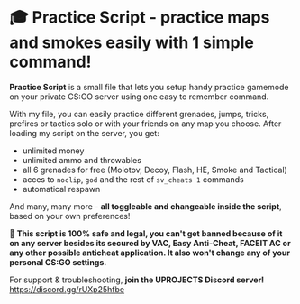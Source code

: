 # 🎓 Practice Script - practice maps and smokes easily with 1 simple command!
**Practice Script** is a small file that lets you setup handy practice gamemode on your private CS:GO server using one easy to remember command.

With my file, you can easily practice different grenades, jumps, tricks, prefires or tactics solo or with your friends on any map you choose. After loading my script on the server, you get:
- unlimited money
- unlimited ammo and throwables
- all 6 grenades for free (Molotov, Decoy, Flash, HE, Smoke and Tactical)
- acces to `noclip`, `god` and the rest of `sv_cheats 1` commands
- automatical respawn

And many, many more - **all toggleable and changeable inside the script**, based on your own preferences!

:beginner: **This script is 100% safe and legal, you can't get banned because of it on any server besides its secured by VAC, Easy Anti-Cheat, FACEIT AC or any other possible anticheat application. It also won't change any of your personal CS:GO settings.**

For support & troubleshooting, **join the UPROJECTS Discord server!** https://discord.gg/rUXp25hfbe
